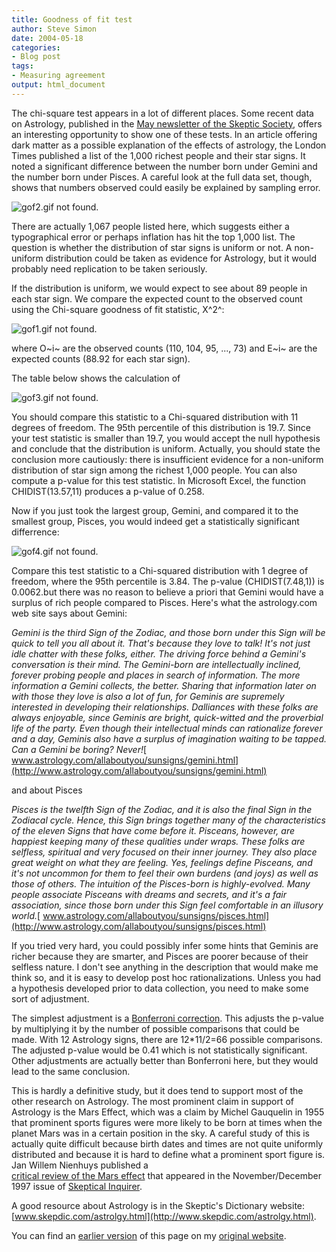 ```yaml
---
title: Goodness of fit test
author: Steve Simon
date: 2004-05-18
categories:
- Blog post
tags:
- Measuring agreement
output: html_document
---
```

The chi-square test appears in a lot of different places. Some recent
data on Astrology, published in the [May newsletter of the Skeptic
Society](http://www.skeptic.com/eskeptic05-17-04.html#dark), offers an
interesting opportunity to show one of these tests. In an article
offering dark matter as a possible explanation of the effects of
astrology, the London Times published a list of the 1,000 richest people
and their star signs. It noted a significant difference between the
number born under Gemini and the number born under Pisces. A careful
look at the full data set, though, shows that numbers observed could
easily be explained by sampling error.

![gof2.gif not found.](http://www.pmean.com/new-images/04/goodness01.png)

There are actually 1,067 people listed here, which suggests either a
typographical error or perhaps inflation has hit the top 1,000 list. The
question is whether the distribution of star signs is uniform or not. A
non-uniform distribution could be taken as evidence for Astrology, but
it would probably need replication to be taken seriously.

If the distribution is uniform, we would expect to see about 89 people
in each star sign. We compare the expected count to the observed count
using the Chi-square goodness of fit statistic, X^2^:

![gof1.gif not found.](http://www.pmean.com/new-images/04/goodness02.png)

where O~i~ are the observed counts (110, 104, 95, ..., 73) and E~i~ are
the expected counts (88.92 for each star sign).

The table below shows the calculation of

![gof3.gif not found.](http://www.pmean.com/new-images/04/goodness03.png)

You should compare this statistic to a Chi-squared distribution with 11
degrees of freedom. The 95th percentile of this distribution is 19.7.
Since your test statistic is smaller than 19.7, you would accept the
null hypothesis and conclude that the distribution is uniform. Actually,
you should   state the conclusion more cautiously: there is insufficient
evidence for a non-uniform distribution of star sign among the richest
1,000 people. You can also compute a p-value for this test statistic. In
Microsoft Excel, the function CHIDIST(13.57,11) produces a p-value of
0.258.

Now if you just took the largest group, Gemini, and compared it to the
smallest group, Pisces, you would indeed get a statistically significant
differrence:

![gof4.gif not found.](http://www.pmean.com/new-images/04/goodness04.png)

Compare this test statistic to a Chi-squared distribution with 1 degree
of freedom, where the 95th percentile is 3.84. The p-value
(CHIDIST(7.48,1)) is 0.0062.but there was no reason to believe a priori
that Gemini would have a surplus of rich people compared to Pisces.
Here's what the astrology.com web site says about Gemini:

*Gemini is the third Sign of the Zodiac, and those born under this
Sign will be quick to tell you all about it. That's because they love
to talk! It's not just idle chatter with these folks, either. The
driving force behind a Gemini's conversation is their mind. The
Gemini-born are intellectually inclined, forever probing people and
places in search of information. The more information a Gemini
collects, the better. Sharing that information later on with those
they love is also a lot of fun, for Geminis are supremely interested
in developing their relationships. Dalliances with these folks are
always enjoyable, since Geminis are bright, quick-witted and the
proverbial life of the party. Even though their intellectual minds can
rationalize forever and a day, Geminis also have a surplus of
imagination waiting to be tapped. Can a Gemini be boring? Never!*[
www.astrology.com/allaboutyou/sunsigns/gemini.html](http://www.astrology.com/allaboutyou/sunsigns/gemini.html)

and about Pisces

*Pisces is the twelfth Sign of the Zodiac, and it is also the final
Sign in the Zodiacal cycle. Hence, this Sign brings together many of
the characteristics of the eleven Signs that have come before it.
Pisceans, however, are happiest keeping many of these qualities under
wraps. These folks are selfless, spiritual and very focused on their
inner journey. They also place great weight on what they are feeling.
Yes, feelings define Pisceans, and it's not uncommon for them to feel
their own burdens (and joys) as well as those of others. The intuition
of the Pisces-born is highly-evolved. Many people associate Pisceans
with dreams and secrets, and it's a fair association, since those
born under this Sign feel comfortable in an illusory world.*[
www.astrology.com/allaboutyou/sunsigns/pisces.html](http://www.astrology.com/allaboutyou/sunsigns/pisces.html)

If you tried very hard, you could possibly infer some hints that Geminis
are richer because they are smarter, and Pisces are poorer because of
their selfless nature. I don't see anything in the description that
would make me think so, and it is easy to develop post hoc
rationalizations. Unless you had a hypothesis developed prior to data
collection, you need to make some sort of adjustment.

The simplest adjustment is a [Bonferroni
correction](../ask/bonferroni.asp). This adjusts the p-value by
multiplying it by the number of possible comparisons that could be made.
With 12 Astrology signs, there are 12*11/2=66 possible comparisons. The
adjusted p-value would be 0.41 which is not statistically significant.
Other adjustments are actually better than Bonferroni here, but they
would lead to the same conclusion.

This is hardly a definitive study, but it does tend to support most of
the other research on Astrology. The most prominent claim in support of
Astrology is the Mars Effect, which was a claim by Michel Gauquelin in
1955 that prominent sports figures were more likely to be born at times
when the planet Mars was in a certain position in the sky. A careful
study of this is actually quite difficult because birth dates and times
are not quite uniformly distributed and because it is hard to define
what a prominent sport figure is. Jan Willem Nienhuys published a  
[critical review of the Mars effect](http://www.skepsis.nl/mars.html)
that appeared in the November/December 1997 issue of [Skeptical
Inquirer](http://www.csicop.org/si/).

A good resource about Astrology is in the Skeptic's Dictionary website:
[www.skepdic.com/astrolgy.html](http://www.skepdic.com/astrolgy.html).

You can find an [earlier version](http://www.pmean.com/04/goodness.html) of this page on my [original website](http://www.pmean.com/original_site.html).
